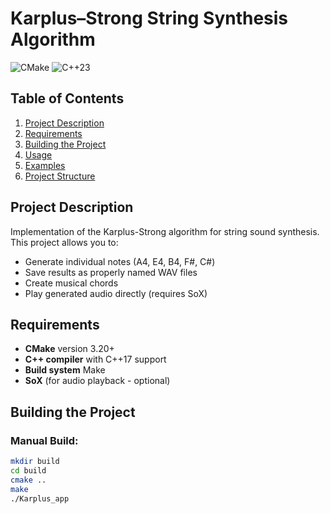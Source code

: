 # Karplus–Strong String Synthesis Algorithm

![CMake](https://img.shields.io/badge/CMake-3.20+-brightgreen)
![C++23](https://img.shields.io/badge/C++-17-blue)

## Table of Contents
1. [Project Description](#-project-description)
2. [Requirements](#-requirements)
3. [Building the Project](#-building-the-project)
4. [Usage](#-usage)
5. [Examples](#-examples)
6. [Project Structure](#-project-structure)

## Project Description
Implementation of the Karplus-Strong algorithm for string sound synthesis. This project allows you to:
- Generate individual notes (A4, E4, B4, F#, C#)
- Save results as properly named WAV files
- Create musical chords
- Play generated audio directly (requires SoX)

## Requirements
- **CMake** version 3.20+
- **C++ compiler** with C++17 support
- **Build system** Make
- **SoX** (for audio playback - optional)

## Building the Project

### Manual Build:
```bash
mkdir build
cd build
cmake ..
make
./Karplus_app